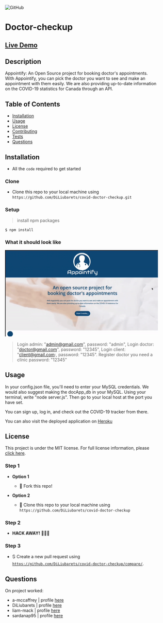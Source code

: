 ![GitHub](https://img.shields.io/github/license/DiLiubarets/covid-doctor-checkup)

# Doctor-checkup

## [Live Demo](https://floating-inlet-71164.herokuapp.com)

## Description

Appointify: An Open Source project for booking doctor's appointments. With Appointify, you can pick the doctor you want to see and make an appointment with them easily. We are also providing up-to-date information on the COVID-19 statistics for Canada through an API.

## Table of Contents

- [Installation](#installation)
- [Usage](#usage)
- [License](#license)
- [Contributing](#contributing)
- [Tests](#tests)
- [Questions](#questions)

## Installation

- All the `code` required to get started

### Clone

- Clone this repo to your local machine using `https://github.com/DiLiubarets/covid-doctor-checkup.git`

### Setup

> install npm packages

```shell
$ npm install
```

### What it should look like

![Appointify](demo/demo.gif)

> Login admin: "admin@gmail.com", password: "admin",
> Login doctor: "doctor@gmail.com", password: "12345",
> Login client: "client@gmail.com:, password: "12345".
> Register doctor you need a clinic password: "12345"

## Usage

In your config.json file, you'll need to enter your MySQL credentials. We would also suggest making the docApp_db in your MySQL. Using your terminal, write "node server.js". Then go to your local host at the port you have set.

You can sign up, log in, and check out the COVID-19 tracker from there.

You can also visit the deployed application on [Heroku](https://floating-inlet-71164.herokuapp.com)

## License

This project is under the MIT license. For full license information, please [click here](https://choosealicense.com/licenses/MIT/).

### Step 1

- **Option 1**

  - 🍴 Fork this repo!

- **Option 2**
  - 👯 Clone this repo to your local machine using `https://github.com/DiLiubarets/covid-doctor-checkup`

### Step 2

- **HACK AWAY!** 🔨🔨🔨

### Step 3

- 🔃 Create a new pull request using <a href="https://github.com/DiLiubarets/covid-doctor-checkup/compare/" target="_blank">`https://github.com/DiLiubarets/covid-doctor-checkup/compare/`</a>.

## Questions

On project worked:

- a-mccaffrey | profile [here](https://www.github.com/a-mccaffrey)
- DiLiubarets | profile [here](https://github.com/DiLiubarets)
- liam-mack | profile [here](https://github.com/liam-mack)
- sardanap95 | profile [here](https://github.com/sardanap95)
